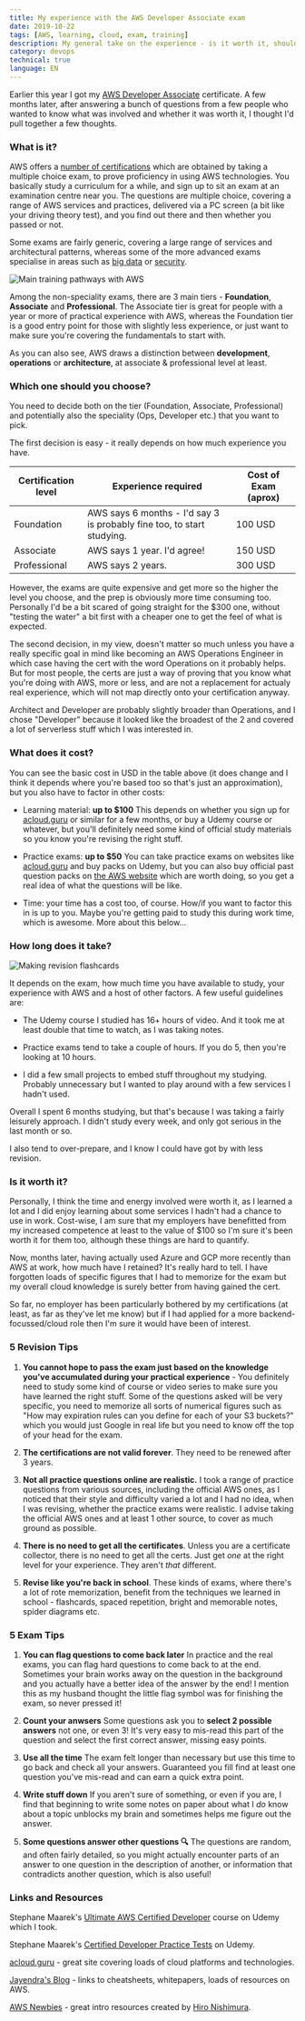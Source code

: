 ```yaml
---
title: My experience with the AWS Developer Associate exam
date: 2019-10-22
tags: [AWS, learning, cloud, exam, training]
description: My general take on the experience - is it worth it, should you do it, what's involved?
category: devops
technical: true
language: EN
---
```


Earlier this year I got my <a href="https://aws.amazon.com/certification/certified-developer-associate/" target="_blank">AWS Developer Associate</a> certificate. A few months later, after answering a bunch of questions from a few people who wanted to know what was involved and whether it was worth it, I thought I'd pull together a few thoughts.

### What is it?

AWS offers a <a href="https://aws.amazon.com/certification/" target="_blank">number of certifications</a> which are obtained by taking a multiple choice exam, to prove proficiency in using AWS technologies. You basically study a curriculum for a while, and sign up to sit an exam at an examination centre near you. The questions are multiple choice, covering a range of AWS services and practices, delivered via a PC screen (a bit like your driving theory test), and you find out there and then whether you passed or not.

Some exams are fairly generic, covering a large range of services and architectural patterns, whereas some of the more advanced exams specialise in areas such as <a href="https://aws.amazon.com/certification/certified-big-data-specialty/" target="_blank">big data</a> or <a href="https://aws.amazon.com/certification/certified-security-specialty/" target="_blank">security</a>.

![Main training pathways with AWS](img/aws.png)

Among the non-speciality exams, there are 3 main tiers - **Foundation**, **Associate** and **Professional**. The Associate tier is great for people with a year or more of practical experience with AWS, whereas the Foundation tier is a good entry point for those with slightly less experience, or just want to make sure you're covering the fundamentals to start with.

As you can also see, AWS draws a distinction between **development**, **operations** or **architecture**, at associate & professional level at least.

### Which one should you choose?

You need to decide both on the tier (Foundation, Associate, Professional) and potentially also the speciality (Ops, Developer etc.) that you want to pick.

The first decision is easy - it really depends on how much experience you have.

| Certification level | Experience required                                                    | Cost of Exam (aprox) |
| ------------------- | ---------------------------------------------------------------------- | -------------------- |
| Foundation          | AWS says 6 months - I'd say 3 is probably fine too, to start studying. | 100 USD              |
| Associate           | AWS says 1 year. I'd agree!                                            | 150 USD              |
| Professional        | AWS says 2 years.                                                      | 300 USD              |

However, the exams are quite expensive and get more so the higher the level you choose, and the prep is obviously more time consuming too. Personally I'd be a bit scared of going straight for the \$300 one, without "testing the water" a bit first with a cheaper one to get the feel of what is expected.

The second decision, in my view, doesn't matter so much unless you have a really specific goal in mind like becoming an AWS Operations Engineer in which case having the cert with the word Operations on it probably helps. But for most people, the certs are just a way of proving that you know what you're doing with AWS, more or less, and are not a replacement for actualy real experience, which will not map directly onto your certification anyway.

Architect and Developer are probably slightly broader than Operations, and I chose "Developer" because it looked like the broadest of the 2 and covered a lot of serverless stuff which I was interested in.

### What does it cost?

You can see the basic cost in USD in the table above (it does change and I think it depends where you're based too so that's just an approximation), but you also have to factor in other costs:

- Learning material: **up to \$100** This depends on whether you sign up for <a href="https://acloud.guru/" target="_blank">acloud.guru</a> or similar for a few months, or buy a Udemy course or whatever, but you'll definitely need some kind of official study materials so you know you're revising the right stuff.

- Practice exams: **up to \$50** You can take practice exams on websites like <a href="https://acloud.guru/" target="_blank">acloud.guru</a> and buy packs on Udemy, but you can also buy official past question packs on <a href="https://aws.amazon.com/certification/certification-prep/" target="_blank">the AWS website</a> which are worth doing, so you get a real idea of what the questions will be like.

- Time: your time has a cost too, of course. How/if you want to factor this in is up to you. Maybe you're getting paid to study this during work time, which is awesome. More about this below...

### How long does it take?

![Making revision flashcards](img/notes.JPG)

It depends on the exam, how much time you have available to study, your experience with AWS and a host of other factors. A few useful guidelines are:

- The Udemy course I studied has 16+ hours of video. And it took me at least double that time to watch, as I was taking notes.

- Practice exams tend to take a couple of hours. If you do 5, then you're looking at 10 hours.

- I did a few small projects to embed stuff throughout my studying. Probably unnecessary but I wanted to play around with a few services I hadn't used.

Overall I spent 6 months studying, but that's because I was taking a fairly leisurely approach. I didn't study every week, and only got serious in the last month or so.

I also tend to over-prepare, and I know I could have got by with less revision.

### Is it worth it?

Personally, I think the time and energy involved were worth it, as I learned a lot and I did enjoy learning about some services I hadn't had a chance to use in work. Cost-wise, I am sure that my employers have benefitted from my increased competence at least to the value of \$100 so I'm sure it's been worth it for them too, although these things are hard to quantify.

Now, months later, having actually used Azure and GCP more recently than AWS at work, how much have I retained? It's really hard to tell. I have forgotten loads of specific figures that I had to memorize for the exam but my overall cloud knowledge is surely better from having gained the cert.

So far, no employer has been particularly bothered by my certifications (at least, as far as they've let me know) but if I had applied for a more backend-focussed/cloud role then I'm sure it would have been of interest.

### 5 Revision Tips

1. **You cannot hope to pass the exam just based on the knowledge you've accumulated during your practical experience** - You definitely need to study some kind of course or video series to make sure you have learned the right stuff. Some of the questions asked will be very specific, you need to memorize all sorts of numerical figures such as "How may expiration rules can you define for each of your S3 buckets?" which you would just Google in real life but you need to know off the top of your head for the exam.

2. **The certifications are not valid forever**. They need to be renewed after 3 years.

3. **Not all practice questions online are realistic.** I took a range of practice questions from various sources, including the official AWS ones, as I noticed that their style and difficulty varied a lot and I had no idea, when I was revising, whether the practice exams were realistic. I advise taking the official AWS ones and at least 1 other source, to cover as much ground as possible.

4. **There is no need to get all the certificates**. Unless you are a certificate collector, there is no need to get all the certs. Just get _one_ at the right level for your experience. They aren't _that_ different.

5. **Revise like you're back in school**. These kinds of exams, where there's a lot of rote memorization, benefit from the techniques we learned in school - flashcards, spaced repetition, bright and memorable notes, spider diagrams etc.

### 5 Exam Tips

1. **You can flag questions to come back later** In practice and the real exams, you can flag hard questions to come back to at the end. Sometimes your brain works away on the question in the background and you actually have a better idea of the answer by the end! I mention this as my husband thought the little flag symbol was for finishing the exam, so never pressed it!

2. **Count your anwsers** Some questions ask you to **select 2 possible answers** not one, or even 3! It's very easy to mis-read this part of the question and select the first correct answer, missing easy points.

3. **Use all the time** The exam felt longer than necessary but use this time to go back and check all your answers. Guaranteed you fill find at least one question you've mis-read and can earn a quick extra point.

4. **Write stuff down** If you aren't sure of something, or even if you are, I find that beginning to write some notes on paper about what I _do_ know about a topic unblocks my brain and sometimes helps me figure out the answer.

5. **Some questions answer other questions 🔍** The questions are random, and often fairly detailed, so you might actually encounter parts of an answer to one question in the description of another, or information that contradicts another question, which is also useful!

### Links and Resources

Stephane Maarek's <a href="https://www.udemy.com/course/aws-certified-developer-associate-dva-c01/" target="_blank">Ultimate AWS Certified Developer</a> course on Udemy which I took.

Stephane Maarek's <a href="https://www.udemy.com/course/aws-certified-developer-associate-practice-tests-dva-c01/" target="_blank">Certified Developer Practice Tests</a> on Udemy.

<a href="https://acloud.guru/" target="_blank">acloud.guru</a> - great site covering loads of cloud platforms and technologies.

<a href="http://jayendrapatil.com/" target="_blank">Jayendra's Blog</a> - links to cheatsheets, whitepapers, loads of resources on AWS.

<a href="https://awsnewbies.com/" target="_blank">AWS Newbies</a> - great intro resources created by <a href="https://twitter.com/hirokonishimura" target="_blank">Hiro Nishimura</a>.
